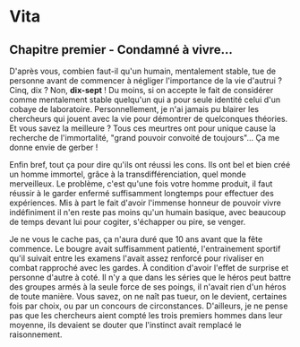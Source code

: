 # Vita
## Chapitre premier - Condamné à vivre...
D'après vous, combien faut-il qu'un humain, mentalement stable, tue de personne avant de commencer à négliger l'importance de la vie d'autrui ? Cinq, dix ? Non, **dix-sept** ! Du moins, si on accepte le fait de considérer comme mentalement stable quelqu'un qui a pour seule identité celui d'un cobaye de laboratoire.
Personnellement, je n'ai jamais pu blairer les chercheurs qui jouent avec la vie pour démontrer de quelconques théories. Et vous savez la meilleure ? Tous ces meurtres ont pour unique cause la recherche de l'immortalité, "grand pouvoir convoité de toujours"... Ça me donne envie de gerber !

Enfin bref, tout ça pour dire qu'ils ont réussi les cons. Ils ont bel et bien créé un homme immortel, grâce à la transdifférenciation, quel monde merveilleux. Le problème, c'est qu'une fois votre homme produit, il faut réussir à le garder enfermé suffisamment longtemps pour effectuer des expériences. Mis à part le fait d'avoir l'immense honneur de pouvoir vivre indéfiniment il n'en reste pas moins qu'un humain basique, avec beaucoup de temps devant lui pour cogiter, s'échapper ou pire, se venger.

Je ne vous le cache pas, ça n'aura duré que 10 ans avant que la fête commence. Le bougre avait suffisamment patienté, l'entrainement sportif qu'il suivait entre les examens l'avait assez renforcé pour rivaliser en combat rapproché avec les gardes. À condition d'avoir l'effet de surprise et personne d'autre à coté. Il n'y a que dans les séries que le héros peut battre des groupes armés à la seule force de ses poings, il n'avait rien d'un héros de toute manière. 
Vous savez, on ne naît pas tueur, on le devient, certaines fois par choix, ou par un concours de circonstances. D'ailleurs, je ne pense pas que les chercheurs aient compté les trois premiers hommes dans leur moyenne, ils devaient se douter que l'instinct avait remplacé le raisonnement.
